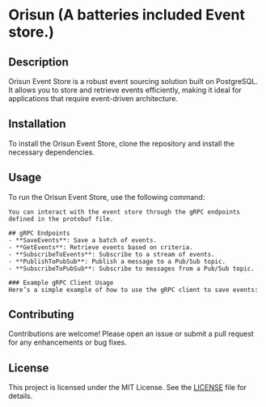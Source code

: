 # Orisun (A batteries included Event store.)

## Description
Orisun Event Store is a robust event sourcing solution built on PostgreSQL. It allows you to store and retrieve events efficiently, making it ideal for applications that require event-driven architecture.

## Installation
To install the Orisun Event Store, clone the repository and install the necessary dependencies.

## Usage
To run the Orisun Event Store, use the following command:

```
You can interact with the event store through the gRPC endpoints defined in the protobuf file.

## gRPC Endpoints
- **SaveEvents**: Save a batch of events.
- **GetEvents**: Retrieve events based on criteria.
- **SubscribeToEvents**: Subscribe to a stream of events.
- **PublishToPubSub**: Publish a message to a Pub/Sub topic.
- **SubscribeToPubSub**: Subscribe to messages from a Pub/Sub topic.

### Example gRPC Client Usage
Here’s a simple example of how to use the gRPC client to save events:

```

## Contributing
Contributions are welcome! Please open an issue or submit a pull request for any enhancements or bug fixes.

## License
This project is licensed under the MIT License. See the [LICENSE](LICENSE) file for details.